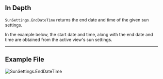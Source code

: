 ## In Depth
`SunSettings.EndDateTime` returns the end date and time of the given sun settings.

In the example below, the start date and time, along with the end date and time are obtained from the active view's sun settings.
___
## Example File

![SunSettings.EndDateTime](./Revit.Elements.SunSettings.EndDateTime_img.jpg)